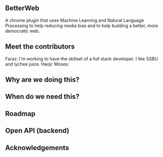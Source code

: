 ## BetterWeb
A chrome plugin that uses Machine Learning and Natural Language Processing to help reducing media  bias and to help building a better, more democratic web.

## Meet the contributors
Faraz: I'm working to have the skillset of a full stack developer. I like SSBU and lychee juice.
Haoji:
Moses:


## Why are we doing this?

## When do we need this?

## Roadmap

## Open API (backend)

## Acknowledgements
